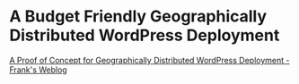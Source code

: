# A Budget Friendly Geographically Distributed WordPress Deployment
[A Proof of Concept for Geographically Distributed WordPress Deployment - Frank's Weblog](https://nyan.im/p/geographically-distributed-wordpress-poc)